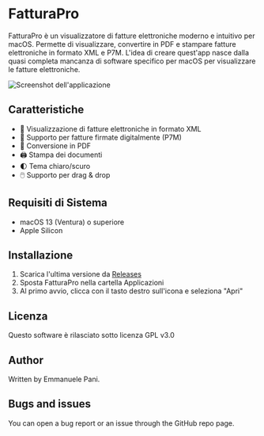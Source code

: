 # FatturaPro

FatturaPro è un visualizzatore di fatture elettroniche moderno e intuitivo per macOS. Permette di visualizzare, convertire in PDF e stampare fatture elettroniche in formato XML e P7M. L'idea di creare quest'app nasce dalla quasi completa mancanza di software specifico per macOS per visualizzare le fatture elettroniche.

![Screenshot dell'applicazione](assets/main.png)

## Caratteristiche

- 📄 Visualizzazione di fatture elettroniche in formato XML
- 🔐 Supporto per fatture firmate digitalmente (P7M)
- 💾 Conversione in PDF
- 🖨️ Stampa dei documenti
- 🌓 Tema chiaro/scuro
- 🖱️ Supporto per drag & drop

## Requisiti di Sistema

- macOS 13 (Ventura) o superiore
- Apple Silicon

## Installazione

1. Scarica l'ultima versione da [Releases](https://github.com/emmanueleP/fatturapro/releases)
2. Sposta FatturaPro nella cartella Applicazioni
3. Al primo avvio, clicca con il tasto destro sull'icona e seleziona "Apri"

## Licenza
Questo software è rilasciato sotto licenza GPL v3.0

## Author
Written by Emmanuele Pani.

## Bugs and issues
You can open a bug report or an issue through the GitHub repo page.

